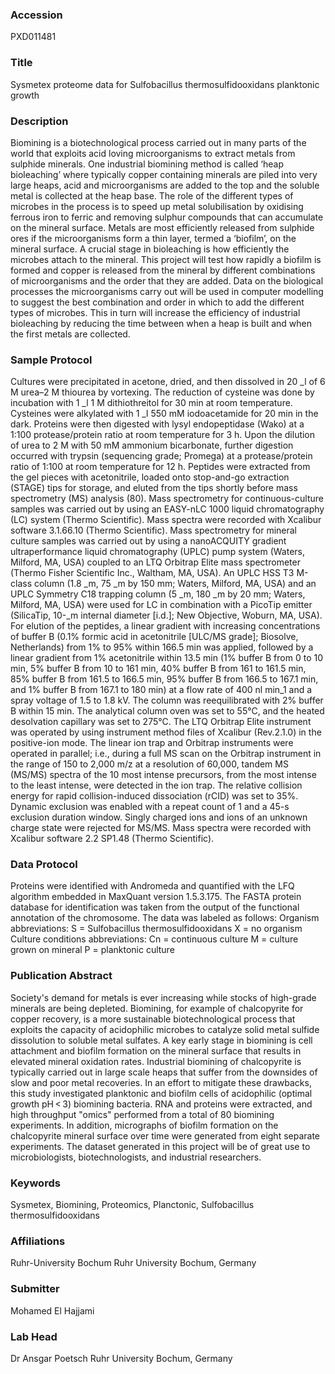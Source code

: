 ### Accession
PXD011481

### Title
Sysmetex proteome data for Sulfobacillus thermosulfidooxidans  planktonic growth

### Description
Biomining is a biotechnological process carried out in many parts of the world that exploits acid loving microorganisms to extract metals from sulphide minerals. One industrial biomining method is called ‘heap bioleaching’ where typically copper containing minerals are piled into very large heaps, acid and microorganisms are added to the top and the soluble metal is collected at the heap base. The role of the different types of microbes in the process is to speed up metal solubilisation by oxidising ferrous iron to ferric and removing sulphur compounds that can accumulate on the mineral surface. Metals are most efficiently released from sulphide ores if the microorganisms form a thin layer, termed a ‘biofilm’, on the mineral surface. A crucial stage in bioleaching is how efficiently the microbes attach to the mineral. This project will test how rapidly a biofilm is formed and copper is released from the mineral by different combinations of microorganisms and the order that they are added. Data on the biological processes the microorganisms carry out will be used in computer modelling to suggest the best combination and order in which to add the different types of microbes. This in turn will increase the efficiency of industrial bioleaching by reducing the time between when a heap is built and when the first metals are collected.

### Sample Protocol
Cultures were precipitated in acetone, dried, and then dissolved in 20 _l of 6 M urea–2 M thiourea by vortexing. The reduction of cysteine was done by incubation with 1 _l 1 M dithiothreitol for 30 min at room temperature. Cysteines were alkylated with 1 _l 550 mM iodoacetamide for 20 min in the dark. Proteins were then digested with lysyl endopeptidase (Wako) at a 1:100 protease/protein ratio at room temperature for 3 h. Upon the dilution of urea to 2 M with 50 mM ammonium bicarbonate, further digestion occurred with trypsin (sequencing grade; Promega) at a protease/protein ratio of 1:100 at room temperature for 12 h. Peptides were extracted from the gel pieces with acetonitrile, loaded onto stop-and-go extraction (STAGE) tips for storage, and eluted from the tips shortly before mass spectrometry (MS) analysis (80). Mass spectrometry for continuous-culture samples was carried out by using an EASY-nLC 1000 liquid chromatography (LC) system (Thermo Scientific). Mass spectra were recorded with Xcalibur software 3.1.66.10 (Thermo Scientific). Mass spectrometry for mineral culture samples was carried out by using a nanoACQUITY gradient ultraperformance liquid chromatography (UPLC) pump system (Waters, Milford, MA, USA) coupled to an LTQ Orbitrap Elite mass spectrometer (Thermo Fisher Scientific Inc., Waltham, MA, USA). An UPLC HSS T3 M-class column (1.8 _m, 75 _m by 150 mm; Waters, Milford, MA, USA) and an UPLC Symmetry C18 trapping column (5 _m, 180 _m by 20 mm; Waters, Milford, MA, USA) were used for LC in combination with a PicoTip emitter (SilicaTip, 10-_m internal diameter [i.d.]; New Objective, Woburn, MA, USA). For elution of the peptides, a linear gradient with increasing concentrations of buffer B (0.1% formic acid in acetonitrile [ULC/MS grade]; Biosolve, Netherlands) from 1% to 95% within 166.5 min was applied, followed by a linear gradient from 1% acetonitrile within 13.5 min (1% buffer B from 0 to 10 min, 5% buffer B from 10 to 161 min, 40% buffer B from 161 to 161.5 min, 85% buffer B from 161.5 to 166.5 min, 95% buffer B from 166.5 to 167.1 min, and 1% buffer B from 167.1 to 180 min) at a flow rate of 400 nl min_1 and a spray voltage of 1.5 to 1.8 kV. The column was reequilibrated with 2% buffer B within 15 min. The analytical column oven was set to 55°C, and the heated desolvation capillary was set to 275°C. The LTQ Orbitrap Elite instrument was operated by using instrument method files of Xcalibur (Rev.2.1.0) in the positive-ion mode. The linear ion trap and Orbitrap instruments were operated in parallel; i.e., during a full MS scan on the Orbitrap instrument in the range of 150 to 2,000 m/z at a resolution of 60,000, tandem MS (MS/MS) spectra of the 10 most intense precursors, from the most intense to the least intense, were detected in the ion trap. The relative collision energy for rapid collision-induced dissociation (rCID) was set to 35%. Dynamic exclusion was enabled with a repeat count of 1 and a 45-s exclusion duration window. Singly charged ions and ions of an unknown charge state were rejected for MS/MS. Mass spectra were recorded with Xcalibur software 2.2 SP1.48 (Thermo Scientific).

### Data Protocol
Proteins were identified with Andromeda and quantified with the LFQ algorithm embedded in MaxQuant version 1.5.3.175. The FASTA protein database for identification was taken from the output of the functional annotation of the chromosome.  The data was labeled as follows: Organism abbreviations: S = Sulfobacillus thermosulfidooxidans  X = no organism Culture conditions abbreviations: Cn = continuous culture M = culture grown on mineral P = planktonic culture

### Publication Abstract
Society's demand for metals is ever increasing while stocks of high-grade minerals are being depleted. Biomining, for example of&#xa0;chalcopyrite for copper recovery, is a more sustainable biotechnological process that exploits the capacity of acidophilic microbes to catalyze solid metal sulfide dissolution to soluble metal sulfates. A key early stage in biomining is cell attachment and biofilm formation on the mineral surface that results in elevated mineral oxidation rates. Industrial biomining of chalcopyrite is typically carried out in large scale heaps that suffer from the downsides of slow and poor metal recoveries. In an effort to mitigate these drawbacks, this study investigated planktonic and biofilm cells of acidophilic (optimal growth pH&#x2009;&lt;&#x2009;3) biomining bacteria. RNA and proteins were extracted, and high throughput "omics" performed from a total of 80 biomining experiments. In addition, micrographs of biofilm formation on the chalcopyrite mineral surface over time were generated from eight separate experiments. The dataset generated in this project will be of great use to microbiologists, biotechnologists, and industrial researchers.

### Keywords
Sysmetex, Biomining, Proteomics, Planctonic, Sulfobacillus thermosulfidooxidans

### Affiliations
Ruhr-University Bochum
Ruhr University Bochum, Germany

### Submitter
Mohamed El Hajjami

### Lab Head
Dr Ansgar Poetsch
Ruhr University Bochum, Germany


